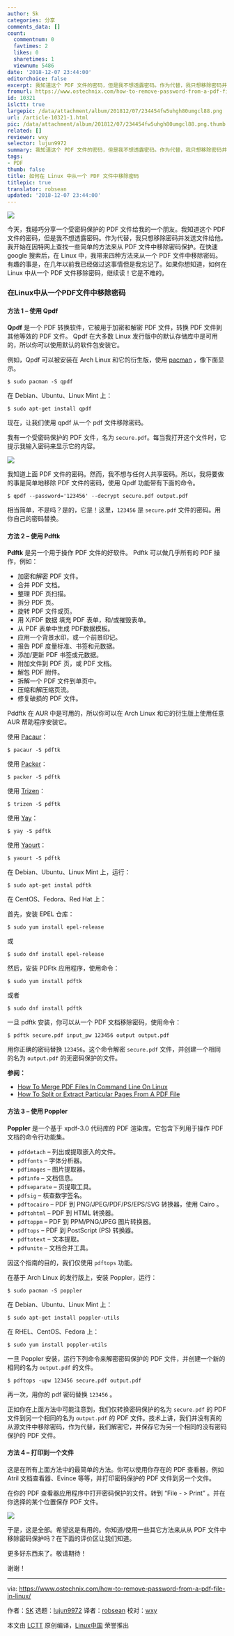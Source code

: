 ```yaml
---
author: Sk
categories: 分享
comments_data: []
count:
  commentnum: 0
  favtimes: 2
  likes: 0
  sharetimes: 1
  viewnum: 5486
date: '2018-12-07 23:44:00'
editorchoice: false
excerpt: 我知道这个 PDF 文件的密码，但是我不想透露密码。作为代替，我只想移除密码并发送文件给他。
fromurl: https://www.ostechnix.com/how-to-remove-password-from-a-pdf-file-in-linux/
id: 10321
islctt: true
largepic: /data/attachment/album/201812/07/234454fw5uhgh80umgcl88.png
url: /article-10321-1.html
pic: /data/attachment/album/201812/07/234454fw5uhgh80umgcl88.png.thumb.jpg
related: []
reviewer: wxy
selector: lujun9972
summary: 我知道这个 PDF 文件的密码，但是我不想透露密码。作为代替，我只想移除密码并发送文件给他。
tags:
- PDF
thumb: false
title: 如何在 Linux 中从一个 PDF 文件中移除密码
titlepic: true
translator: robsean
updated: '2018-12-07 23:44:00'
---
```


![](/data/attachment/album/201812/07/234454fw5uhgh80umgcl88.png)


今天，我碰巧分享一个受密码保护的 PDF 文件给我的一个朋友。我知道这个 PDF 文件的密码，但是我不想透露密码。作为代替，我只想移除密码并发送文件给他。我开始在因特网上查找一些简单的方法来从 PDF 文件中移除密码保护。在快速 google 搜索后，在 Linux 中，我带来四种方法来从一个 PDF 文件中移除密码。有趣的事是，在几年以前我已经做过这事情但是我忘记了。如果你想知道，如何在 Linux 中从一个 PDF 文件移除密码，继续读！它是不难的。


### 在Linux中从一个PDF文件中移除密码


#### 方法 1 – 使用 Qpdf


**Qpdf** 是一个 PDF 转换软件，它被用于加密和解密 PDF 文件，转换 PDF 文件到其他等效的 PDF 文件。 Qpdf 在大多数 Linux 发行版中的默认存储库中是可用的，所以你可以使用默认的软件包安装它。


例如，Qpdf 可以被安装在 Arch Linux 和它的衍生版，使用 [pacman](https://www.ostechnix.com/getting-started-pacman/) ，像下面显示。



```
$ sudo pacman -S qpdf
```

在 Debian、Ubuntu、Linux Mint 上：



```
$ sudo apt-get install qpdf
```

现在，让我们使用 qpdf 从一个 pdf 文件移除密码。


我有一个受密码保护的 PDF 文件，名为 `secure.pdf`。每当我打开这个文件时，它提示我输入密码来显示它的内容。


![](/data/attachment/album/201812/07/234458mixslisxmuuxisrp.png)


我知道上面 PDF 文件的密码。然而，我不想与任何人共享密码。所以，我将要做的事是简单地移除 PDF 文件的密码，使用 Qpdf 功能带有下面的命令。



```
$ qpdf --password='123456' --decrypt secure.pdf output.pdf
```

相当简单，不是吗？是的，它是！这里，`123456` 是 `secure.pdf` 文件的密码。用你自己的密码替换。


#### 方法 2 – 使用 Pdftk


**Pdftk** 是另一个用于操作 PDF 文件的好软件。 Pdftk 可以做几乎所有的 PDF 操作，例如：


* 加密和解密 PDF 文件。
* 合并 PDF 文档。
* 整理 PDF 页扫描。
* 拆分 PDF 页。
* 旋转 PDF 文件或页。
* 用 X/FDF 数据 填充 PDF 表单，和/或摧毁表单。
* 从 PDF 表单中生成 PDF数据模板。
* 应用一个背景水印，或一个前景印记。
* 报告 PDF 度量标准、书签和元数据。
* 添加/更新 PDF 书签或元数据。
* 附加文件到 PDF 页，或 PDF 文档。
* 解包 PDF 附件。
* 拆解一个 PDF 文件到单页中。
* 压缩和解压缩页流。
* 修复破损的 PDF 文件。


Pddftk 在 AUR 中是可用的，所以你可以在 Arch Linux 和它的衍生版上使用任意 AUR 帮助程序安装它。


使用 [Pacaur](https://www.ostechnix.com/install-pacaur-arch-linux/)：



```
$ pacaur -S pdftk
```

使用 [Packer](https://www.ostechnix.com/install-packer-arch-linux-2/)：



```
$ packer -S pdftk
```

使用 [Trizen](https://www.ostechnix.com/trizen-lightweight-aur-package-manager-arch-based-systems/)：



```
$ trizen -S pdftk
```

使用 [Yay](https://www.ostechnix.com/yay-found-yet-another-reliable-aur-helper/)：



```
$ yay -S pdftk
```

使用 [Yaourt](https://www.ostechnix.com/install-yaourt-arch-linux/)：



```
$ yaourt -S pdftk
```

在 Debian、Ubuntu、Linux Mint 上，运行：



```
$ sudo apt-get instal pdftk
```

在 CentOS、Fedora、Red Hat 上：


首先，安装 EPEL 仓库：



```
$ sudo yum install epel-release
```

或



```
$ sudo dnf install epel-release
```

然后，安装 PDFtk 应用程序，使用命令：



```
$ sudo yum install pdftk
```

或者



```
$ sudo dnf install pdftk
```

一旦 pdftk 安装，你可以从一个 PDF 文档移除密码，使用命令：



```
$ pdftk secure.pdf input_pw 123456 output output.pdf
```

用你正确的密码替换 `123456`。这个命令解密 `secure.pdf` 文件，并创建一个相同的名为 `output.pdf` 的无密码保护的文件。


**参阅：**


* [How To Merge PDF Files In Command Line On Linux](https://www.ostechnix.com/how-to-merge-pdf-files-in-command-line-on-linux/)
* [How To Split or Extract Particular Pages From A PDF File](https://www.ostechnix.com/extract-particular-pages-pdf-file/)


#### 方法 3 – 使用 Poppler


**Poppler** 是一个基于 xpdf-3.0 代码库的 PDF 渲染库。它包含下列用于操作 PDF 文档的命令行功能集。


* `pdfdetach` – 列出或提取嵌入的文件。
* `pdffonts` – 字体分析器。
* `pdfimages` – 图片提取器。
* `pdfinfo` – 文档信息。
* `pdfseparate` – 页提取工具。
* `pdfsig` – 核查数字签名。
* `pdftocairo` – PDF 到 PNG/JPEG/PDF/PS/EPS/SVG 转换器，使用 Cairo 。
* `pdftohtml` – PDF 到 HTML 转换器。
* `pdftoppm` – PDF 到 PPM/PNG/JPEG 图片转换器。
* `pdftops` – PDF 到 PostScript (PS) 转换器。
* `pdftotext` – 文本提取。
* `pdfunite` – 文档合并工具。


因这个指南的目的，我们仅使用 `pdftops` 功能。


在基于 Arch Linux 的发行版上，安装 Poppler，运行：



```
$ sudo pacman -S poppler
```

在 Debian、Ubuntu、Linux Mint 上：



```
$ sudo apt-get install poppler-utils
```

在 RHEL、CentOS、Fedora 上：



```
$ sudo yum install poppler-utils
```

一旦 Poppler 安装，运行下列命令来解密密码保护的 PDF 文件，并创建一个新的相同的名为 `output.pdf` 的文件。



```
$ pdftops -upw 123456 secure.pdf output.pdf

```

再一次，用你的 pdf 密码替换 `123456` 。


正如你在上面方法中可能注意到，我们仅转换密码保护的名为 `secure.pdf` 的 PDF 文件到另一个相同的名为 `output.pdf` 的 PDF 文件。技术上讲，我们并没有真的从源文件中移除密码，作为代替，我们解密它，并保存它为另一个相同的没有密码保护的 PDF 文件。


#### 方法 4 – 打印到一个文件


这是在所有上面方法中的最简单的方法。你可以使用你存在的 PDF 查看器，例如 Atril 文档查看器、Evince 等等，并打印密码保护的 PDF 文件到另一个文件。


在你的 PDF 查看器应用程序中打开密码保护的文件。转到 “File - > Print” 。并在你选择的某个位置保存 PDF 文件。


![](/data/attachment/album/201812/07/234644zzlwng7rg7rogrrg.png)


于是，这是全部。希望这是有用的。你知道/使用一些其它方法来从从 PDF 文件中移除密码保护吗？在下面的评价区让我们知道。


更多好东西来了。敬请期待！


谢谢！




---


via: <https://www.ostechnix.com/how-to-remove-password-from-a-pdf-file-in-linux/>


作者：[SK](https://www.ostechnix.com/author/sk/) 选题：[lujun9972](https://github.com/lujun9972) 译者：[robsean](https://github.com/robsean) 校对：[wxy](https://github.com/wxy)


本文由 [LCTT](https://github.com/LCTT/TranslateProject) 原创编译，[Linux中国](https://linux.cn/) 荣誉推出